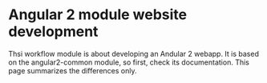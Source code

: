 # Angular 2 module website development

Thsi workflow module is about developing an Andular 2 webapp. It is based on the angular2-common module, so first, check its documentation.
This page summarizes the differences only.
